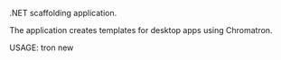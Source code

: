 .NET scaffolding application.

The application creates templates for desktop apps using Chromatron.

USAGE: tron new <TEMPLATE> -n | --name <APPLICATION_NAME>

Pure Js/HTML/CSS command:	basic
React command:	react-app
